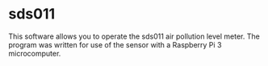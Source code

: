 # sds011
This software allows you to operate the sds011 air pollution level meter. The program was written for use of the sensor with a Raspberry Pi 3 microcomputer. 
